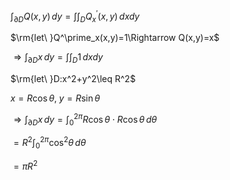 $\int_{\partial D}Q(x,y)\,dy=\int\int_DQ^\prime_x(x,y)\,dxdy$

$\rm{let\ }Q^\prime_x(x,y)=1\Rightarrow Q(x,y)=x$

$\Rightarrow\int_{\partial D}x\,dy=\int\int_D1\,dxdy$

$\rm{let\ }D:x^2+y^2\leq R^2$

$x=R\cos\theta,\;y=R\sin\theta$

$\Rightarrow\int_{\partial D}x\,dy=\int_0^{2\pi}R\cos\theta\cdot R\cos\theta\,d\theta$

$=R^2\int_0^{2\pi}\cos^2\theta\,d\theta$

$=\pi R^2$
